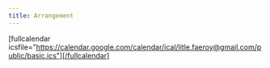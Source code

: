 ```yaml
---
title: Arrangement
---
```


[fullcalendar icsfile="https://calendar.google.com/calendar/ical/litle.faeroy@gmail.com/public/basic.ics"][/fullcalendar]

